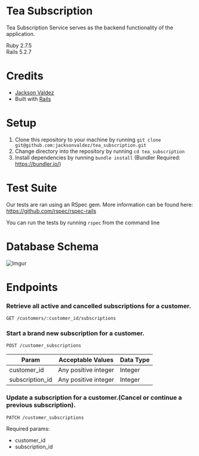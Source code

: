 # Tea Subscription

Tea Subscription Service serves as the backend functionality of the application.

Ruby 2.7.5  
Rails 5.2.7

# Credits
- [Jackson Valdez](https://github.com/jacksonvaldez)
- Built with [Rails](https://rubyonrails.org/)

# Setup

1. Clone this repository to your machine by running `git clone git@github.com:jacksonvaldez/tea_subscription.git`
2. Change directory into the repository by running `cd tea_subscription`
3. Install dependencies by running `bundle install` (Bundler Required: https://bundler.io/)

# Test Suite
Our tests are ran using an RSpec gem. More information can be found here: https://github.com/rspec/rspec-rails

You can run the tests by running `rspec` from the command line

# Database Schema
![Imgur](https://i.imgur.com/TSoTo7G.png)

# Endpoints
### Retrieve all active and cancelled subscriptions for a customer.  
`GET /customers/:customer_id/subscriptions`  


### Start a brand new subscription for a customer.  
`POST /customer_subscriptions`  

| Param | Acceptable Values | Data Type   |
| ----------- | ----------- | ----------- |
| customer_id | Any positive integer | Integer |
| subscription_id | Any positive integer | Integer |

### Update a subscription for a customer.(Cancel or continue a previous subscription).  
`PATCH /customer_subscriptions`  

Required params:
- customer_id
- subscription_id
